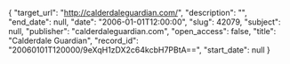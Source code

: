 {
  "target_url": "http://calderdaleguardian.com/", 
  "description": "", 
  "end_date": null, 
  "date": "2006-01-01T12:00:00", 
  "slug": 42079, 
  "subject": null, 
  "publisher": "calderdaleguardian.com", 
  "open_access": false, 
  "title": "Calderdale Guardian", 
  "record_id": "20060101T120000/9eXqH1zDX2c64kcbH7PBtA==", 
  "start_date": null
}

